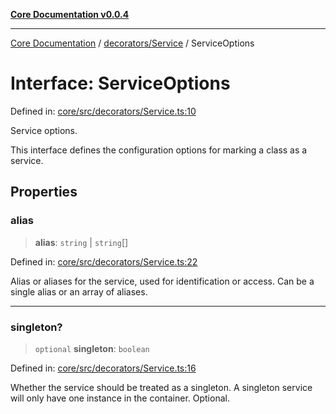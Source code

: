 [**Core Documentation v0.0.4**](../../../README.md)

***

[Core Documentation](../../../modules.md) / [decorators/Service](../README.md) / ServiceOptions

# Interface: ServiceOptions

Defined in: [core/src/decorators/Service.ts:10](https://github.com/stonemjs/core/blob/93efe04ef1a71ad6f49c3b315da54d45ace50f23/src/decorators/Service.ts#L10)

Service options.

This interface defines the configuration options for marking a class as a service.

## Properties

### alias

> **alias**: `string` \| `string`[]

Defined in: [core/src/decorators/Service.ts:22](https://github.com/stonemjs/core/blob/93efe04ef1a71ad6f49c3b315da54d45ace50f23/src/decorators/Service.ts#L22)

Alias or aliases for the service, used for identification or access.
Can be a single alias or an array of aliases.

***

### singleton?

> `optional` **singleton**: `boolean`

Defined in: [core/src/decorators/Service.ts:16](https://github.com/stonemjs/core/blob/93efe04ef1a71ad6f49c3b315da54d45ace50f23/src/decorators/Service.ts#L16)

Whether the service should be treated as a singleton.
A singleton service will only have one instance in the container.
Optional.
